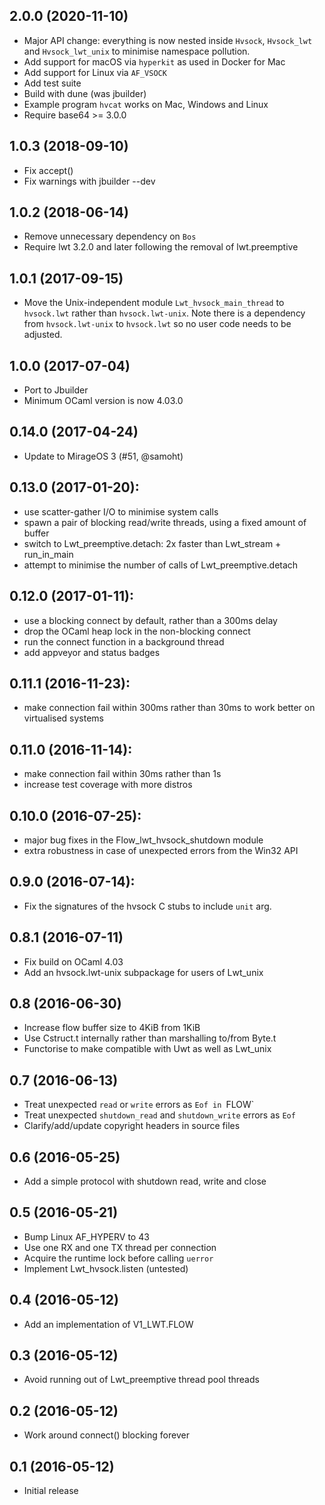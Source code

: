 ## 2.0.0 (2020-11-10)

- Major API change: everything is now nested inside `Hvsock`, `Hvsock_lwt`
  and `Hvsock_lwt_unix` to minimise namespace pollution.
- Add support for macOS via `hyperkit` as used in Docker for Mac
- Add support for Linux via `AF_VSOCK`
- Add test suite
- Build with dune (was jbuilder)
- Example program `hvcat` works on Mac, Windows and Linux
- Require base64 >= 3.0.0

## 1.0.3 (2018-09-10)

- Fix accept()
- Fix warnings with jbuilder --dev

## 1.0.2 (2018-06-14)

- Remove unnecessary dependency on `Bos`
- Require lwt 3.2.0 and later following the removal of lwt.preemptive

## 1.0.1 (2017-09-15)

- Move the Unix-independent module `Lwt_hvsock_main_thread` to `hvsock.lwt`
  rather than `hvsock.lwt-unix`. Note there is a dependency from `hvsock.lwt-unix`
  to `hvsock.lwt` so no user code needs to be adjusted.

## 1.0.0 (2017-07-04)

- Port to Jbuilder
- Minimum OCaml version is now 4.03.0

## 0.14.0 (2017-04-24)

- Update to MirageOS 3 (#51, @samoht)

## 0.13.0 (2017-01-20):
- use scatter-gather I/O to minimise system calls
- spawn a pair of blocking read/write threads, using a fixed amount
  of buffer
- switch to Lwt_preemptive.detach: 2x faster than Lwt_stream + run_in_main
- attempt to minimise the number of calls of Lwt_preemptive.detach

## 0.12.0 (2017-01-11):
- use a blocking connect by default, rather than a 300ms delay
- drop the OCaml heap lock in the non-blocking connect
- run the connect function in a background thread
- add appveyor and status badges

## 0.11.1 (2016-11-23):
- make connection fail within 300ms rather than 30ms to work better
  on virtualised systems

## 0.11.0 (2016-11-14):
- make connection fail within 30ms rather than 1s
- increase test coverage with more distros

## 0.10.0 (2016-07-25):
- major bug fixes in the Flow_lwt_hvsock_shutdown module
- extra robustness in case of unexpected errors from the Win32 API

## 0.9.0 (2016-07-14):
- Fix the signatures of the hvsock C stubs to include `unit` arg.

## 0.8.1 (2016-07-11)
- Fix build on OCaml 4.03
- Add an hvsock.lwt-unix subpackage for users of Lwt_unix

## 0.8 (2016-06-30)
- Increase flow buffer size to 4KiB from 1KiB
- Use Cstruct.t internally rather than marshalling to/from Byte.t
- Functorise to make compatible with Uwt as well as Lwt_unix

## 0.7 (2016-06-13)
- Treat unexpected `read` or `write` errors as `Eof in `FLOW`
- Treat unexpected `shutdown_read` and `shutdown_write` errors as `Eof`
- Clarify/add/update copyright headers in source files

## 0.6 (2016-05-25)
- Add a simple protocol with shutdown read, write and close

## 0.5 (2016-05-21)
- Bump Linux AF_HYPERV to 43
- Use one RX and one TX thread per connection
- Acquire the runtime lock before calling `uerror`
- Implement Lwt_hvsock.listen (untested)

## 0.4 (2016-05-12)
- Add an implementation of V1_LWT.FLOW

## 0.3 (2016-05-12)
- Avoid running out of Lwt_preemptive thread pool threads

## 0.2 (2016-05-12)
- Work around connect() blocking forever

## 0.1 (2016-05-12)
- Initial release
